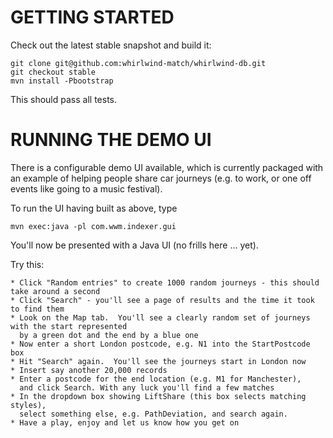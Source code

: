 GETTING STARTED
===============

Check out the latest stable snapshot and build it:

    git clone git@github.com:whirlwind-match/whirlwind-db.git
    git checkout stable
    mvn install -Pbootstrap


This should pass all tests.

RUNNING THE DEMO UI
===================

There is a configurable demo UI available, which is currently packaged with an
example of helping people share car journeys (e.g. to work, or one off events
like going to a music festival).

To run the UI having built as above, type

    mvn exec:java -pl com.wwm.indexer.gui

You'll now be presented with a Java UI (no frills here ... yet).

Try this:

    * Click "Random entries" to create 1000 random journeys - this should take around a second
    * Click "Search" - you'll see a page of results and the time it took to find them
    * Look on the Map tab.  You'll see a clearly random set of journeys with the start represented 
      by a green dot and the end by a blue one
    * Now enter a short London postcode, e.g. N1 into the StartPostcode box
    * Hit "Search" again.  You'll see the journeys start in London now
    * Insert say another 20,000 records
    * Enter a postcode for the end location (e.g. M1 for Manchester), 
      and click Search. With any luck you'll find a few matches
    * In the dropdown box showing LiftShare (this box selects matching styles),
      select something else, e.g. PathDeviation, and search again.
    * Have a play, enjoy and let us know how you get on


